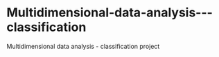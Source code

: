 # Multidimensional-data-analysis---classification
Multidimensional data analysis - classification project 
